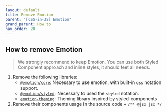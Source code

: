 ```yaml
---
layout: default
title: Remove Emotion
parent: "[CSS-in-JS] Emotion"
grand_parent: How to
nav_order: 20
---
```


## How to remove Emotion

> We strongly recommend to keep Emotion. You can use both Styled Component approach and inline styles, it should feet all needs.

1. Remove the following libraries:
    - [`@emotion/core`](https://emotion.sh/docs/css-prop): Necessary to use emotion, with built-in `css` notation support.
    - [`@emotion/styled`](https://emotion.sh/docs/styled): Necessary to used the `styled` notation.
    - [`emotion-theming`](https://www.npmjs.com/package/emotion-theming): Theming library inspired by styled-components
1. Remove their components usage in the source code + `/** @jsx jsx */`
